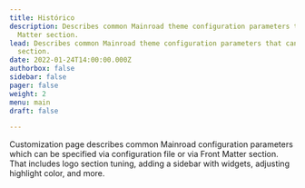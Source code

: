 ```yaml
---
title: Histórico
description: Describes common Mainroad theme configuration parameters that can be adjusted via config file or via Front
  Matter section.
lead: Describes common Mainroad theme configuration parameters that can be adjusted via config file or via Front Matter
  section.
date: 2022-01-24T14:00:00.000Z
authorbox: false
sidebar: false
pager: false
weight: 2
menu: main
draft: false

---
```


Customization page describes common Mainroad configuration parameters which can be specified via configuration file or
via Front Matter section. That includes logo section tuning, adding a sidebar with widgets, adjusting highlight color,
and more.
